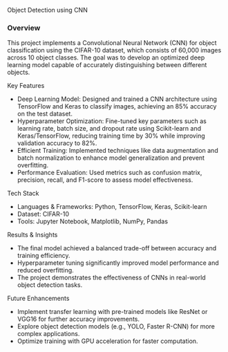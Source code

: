 
Object Detection using CNN

### Overview  
This project implements a Convolutional Neural Network (CNN) for object classification using the CIFAR-10 dataset, which consists of 60,000 images across 10 object classes. 
The goal was to develop an optimized deep learning model capable of accurately distinguishing between different objects.  

Key Features
- Deep Learning Model: Designed and trained a CNN architecture using TensorFlow and Keras to classify images, achieving an 85% accuracy on the test dataset.  
- Hyperparameter Optimization: Fine-tuned key parameters such as learning rate, batch size, and dropout rate using Scikit-learn and Keras/TensorFlow,
  reducing training time by 30% while improving validation accuracy to 82%.  
- Efficient Training: Implemented techniques like data augmentation and batch normalization to enhance model generalization and prevent overfitting.  
- Performance Evaluation: Used metrics such as confusion matrix, precision, recall, and F1-score to assess model effectiveness.  

Tech Stack
- Languages & Frameworks: Python, TensorFlow, Keras, Scikit-learn  
- Dataset: CIFAR-10  
- Tools: Jupyter Notebook, Matplotlib, NumPy, Pandas  

Results & Insights
- The final model achieved a balanced trade-off between accuracy and training efficiency.  
- Hyperparameter tuning significantly improved model performance and reduced overfitting.  
- The project demonstrates the effectiveness of CNNs in real-world object detection tasks.  

Future Enhancements
- Implement transfer learning with pre-trained models like ResNet or VGG16 for further accuracy improvements.  
- Explore object detection models (e.g., YOLO, Faster R-CNN) for more complex applications.  
- Optimize training with GPU acceleration for faster computation.  

